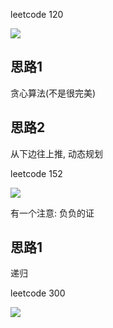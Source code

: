 leetcode  120

![](http://ww4.sinaimg.cn/large/006tNc79ly1g42rvq7bxzj30mm0poq6t.jpg)

## 思路1

贪心算法(不是很完美)



## 思路2

从下边往上推, 动态规划







leetcode 152

![](http://ww3.sinaimg.cn/large/006tNc79ly1g42tawneyxj30lg0mo0wh.jpg)





有一个注意:  负负的证



## 思路1

递归





leetcode 300

![](http://ww4.sinaimg.cn/large/006tNc79ly1g42tzwitmuj30ru0d0taj.jpg)









































